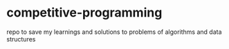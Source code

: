 # competitive-programming
repo to save my learnings and solutions to problems of algorithms and data structures
